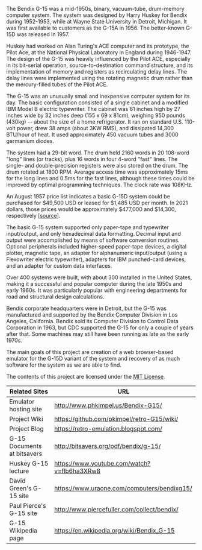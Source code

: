 The Bendix G-15 was a mid-1950s, binary, vacuum-tube, drum-memory computer system. The system was designed by Harry Huskey for Bendix during 1952-1953, while at Wayne State University in Detroit, Michigan. It was first available to customers as the G-15A in 1956. The better-known G-15D was released in 1957.

Huskey had worked on Alan Turing's ACE computer and its prototype, the Pilot Ace, at the National Physical Laboratory in England during 1946-1947. The design of the G-15 was heavily influenced by the Pilot ACE, especially in its bit-serial operation, source-to-destination command structure, and its implementation of memory and registers as recirculating delay lines. The delay lines were implemented using the rotating magnetic drum rather than the mercury-filled tubes of the Pilot ACE.

The G-15 was an unusually small and inexpensive computer system for its day. The basic configuration consisted of a single cabinet and a modified IBM Model B electric typewriter. The cabinet was 61 inches high by 27 inches wide by 32 inches deep (155 x 69 x 81cm), weighing 950 pounds (430kg) -- about the size of a home refrigerator. It ran on standard U.S. 110-volt power, drew 38 amps (about 3KW RMS), and dissipated 14,300 BTU/hour of heat. It used approximately 450 vacuum tubes and 3000 germanium diodes.

The system had a 29-bit word. The drum held 2160 words in 20 108-word "long" lines (or tracks), plus 16 words in four 4-word "fast" lines. The single- and double-precision registers were also stored on the drum. The drum rotated at 1800 RPM. Average access time was approximately 15ms for the long lines and 0.5ms for the fast lines, although these times could be improved by optimal programming techniques. The clock rate was 108KHz.

An August 1957 price list indicates a basic G-15D system could be purchased for $49,500 USD or leased for $1,485 USD per month. In 2021 dollars, those prices would be approximately $477,000 and $14,300, respectively \[[source](https://www.minneapolisfed.org/about-us/monetary-policy/inflation-calculator/consumer-price-index-1913-)\].

The basic G-15 system supported only paper-tape and typewriter input/output, and only hexadecimal data formatting. Decimal input and output were accomplished by means of software conversion routines. Optional peripherals included higher-speed paper-tape devices, a digital plotter, magnetic tape, an adapter for alphanumeric input/output (using a Flexowriter electric typewriter), adapters for IBM punched-card devices, and an adapter for custom data interfaces.

Over 400 systems were built, with about 300 installed in the United States, making it a successful and popular computer during the late 1950s and early 1960s. It was particularly popular with engineering departments for road and structural design calculations.

Bendix corporate headquarters were in Detroit, but the G-15 was manufactured and supported by the Bendix Computer Division in Los Angeles, California. Bendix sold its Computer Division to Control Data Corporation in 1963, but CDC supported the G-15 for only a couple of years after that. Some machines may still have been running as late as the early 1970s.

The main goals of this project are creation of a web browser-based emulator for the G-15D variant of the system and recovery of as much software for the system as we are able to find.

The contents of this project are licensed under the [MIT License](http://www.opensource.org/licenses/mit-license.php).

| Related Sites | URL |
| ------------- | ----- |
| Emulator hosting site | http://www.phkimpel.us/Bendix-G15/ |
| Project Wiki | https://github.com/pkimpel/retro-G15/wiki/ |
| Project Blog | https://retro-emulation.blogspot.com/ |
| G-15 Documents at bitsavers | http://bitsavers.org/pdf/bendix/g-15/ |
| Huskey G-15 lecture | https://www.youtube.com/watch?v=flb6ha3XRw8 |
| David Green's G-15 site | https://www.uraone.com/computers/bendixg15/ |
| Paul Pierce's G-15 site | http://www.piercefuller.com/collect/bendix/ |
| G-15 Wikipedia page | https://en.wikipedia.org/wiki/Bendix_G-15 |

